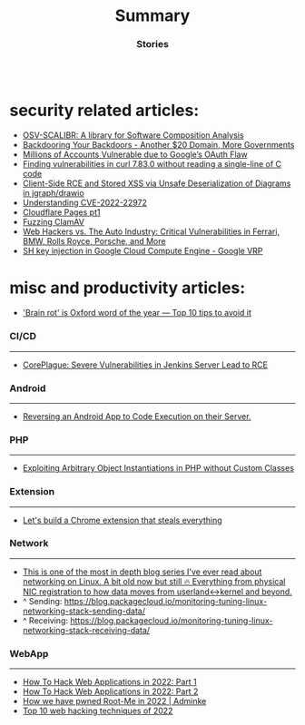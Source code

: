 # <div align="center">Summary </div>

### <div align="center">Stories</div>

<br>
<br>

# security related articles:

* [OSV-SCALIBR: A library for Software Composition Analysis](https://security.googleblog.com/2025/01/osv-scalibr-library-for-software.html)
* [Backdooring Your Backdoors - Another $20 Domain, More Governments](https://labs.watchtowr.com/more-governments-backdoors-in-your-backdoors/)
* [Millions of Accounts Vulnerable due to Google’s OAuth Flaw](https://trufflesecurity.com/blog/millions-at-risk-due-to-google-s-oauth-flaw)
* [Finding vulnerabilities in curl 7.83.0 without reading a single-line of C code](https://haxatron.gitbook.io/vulnerability-research/vr2)
* [Client-Side RCE and Stored XSS via Unsafe Deserialization of Diagrams in jgraph/drawio](https://huntr.dev/bounties/911a4ada-7fd6-467a-a464-b88604b16ffc/)
* [Understanding CVE-2022-22972](https://blog.assetnote.io/2022/05/27/understanding-cve-2022-22972-vmware-workspace-one-access/)
* [Cloudflare Pages pt1](https://blog.assetnote.io/2022/05/06/cloudflare-pages-pt1/)
* [Fuzzing ClamAV](https://foxglovesecurity.com/2016/06/13/finding-pearls-fuzzing-clamav/)
* [Web Hackers vs. The Auto Industry: Critical Vulnerabilities in Ferrari, BMW, Rolls Royce, Porsche, and More](https://samcurry.net/web-hackers-vs-the-auto-industry/?utm_source=hivefive&utm_medium=email)
* [SH key injection in Google Cloud Compute Engine - Google VRP](https://blog.stazot.com/ssh-key-injection-google-cloud/?utm_source=hivefive&utm_medium=email)

# misc and productivity articles:

* ['Brain rot' is Oxford word of the year — Top 10 tips to avoid it](https://www.reddit.com/r/selfimprovement/comments/1h6sjmk/brain_rot_is_oxford_word_of_the_year_top_10_tips/)

### CI/CD
___
* [CorePlague: Severe Vulnerabilities in Jenkins Server Lead to RCE](https://blog.aquasec.com/jenkins-server-vulnerabilities)

### Android
___
* [Reversing an Android App to Code Execution on their Server.](https://blog.blockmagnates.com/reversing-an-android-app-to-code-execution-on-their-server-1258616cdd43)

### PHP
___
* [Exploiting Arbitrary Object Instantiations in PHP without Custom Classes](https://swarm.ptsecurity.com/exploiting-arbitrary-object-instantiations/)

### Extension
___
* [Let's build a Chrome extension that steals everything](https://mattfrisbie.substack.com/p/spy-chrome-extension)

### Network
___
* [This is one of the most in depth blog series I've ever read about networking on Linux. A bit old now but still 🔥 Everything from physical NIC registration to how data moves from userland<->kernel and beyond.](https://twitter.com/netspooky/status/1563213307292499971)
* ^ Sending: https://blog.packagecloud.io/monitoring-tuning-linux-networking-stack-sending-data/
* ^ Receiving: https://blog.packagecloud.io/monitoring-tuning-linux-networking-stack-receiving-data/

### WebApp
___
* [How To Hack Web Applications in 2022: Part 1](https://labs.detectify.com/2022/05/16/how-to-hack-web-applications/)
* [How To Hack Web Applications in 2022: Part 2](https://labs.detectify.com/2022/08/05/how-to-hack-web-applications-in-2022/)
* [How we have pwned Root-Me in 2022 | Adminke](https://spawnzii.github.io/posts/2022/07/how-we-have-pwned-root-me-in-2022/)
* [Top 10 web hacking techniques of 2022](https://portswigger.net/research/top-10-web-hacking-techniques-of-2022)

